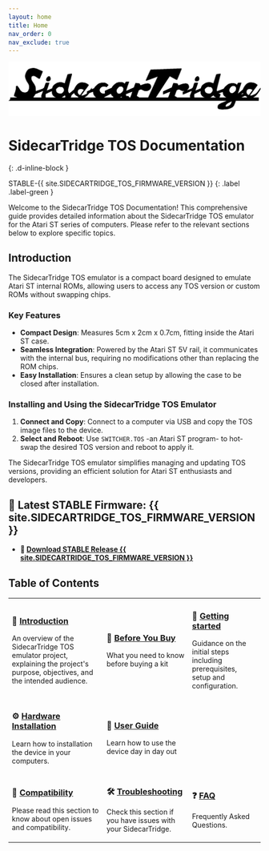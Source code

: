 ```yaml
---
layout: home
title: Home
nav_order: 0
nav_exclude: true
---
```



![SidecarTridge TOS](/assets/images/SIDECARTRIDGE_TEXT_1920x416_BLACK.png)

# SidecarTridge TOS Documentation 
{: .d-inline-block }

STABLE-{{ site.SIDECARTRIDGE_TOS_FIRMWARE_VERSION }}
{: .label .label-green }

Welcome to the SidecarTridge TOS Documentation! This comprehensive guide provides detailed information about the SidecarTridge TOS emulator for the Atari ST series of computers. Please refer to the relevant sections below to explore specific topics.

## Introduction

The SidecarTridge TOS emulator is a compact board designed to emulate Atari ST internal ROMs, allowing users to access any TOS version or custom ROMs without swapping chips.

### Key Features

- **Compact Design**: Measures 5cm x 2cm x 0.7cm, fitting inside the Atari ST case.
- **Seamless Integration**: Powered by the Atari ST 5V rail, it communicates with the internal bus, requiring no modifications other than replacing the ROM chips.
- **Easy Installation**: Ensures a clean setup by allowing the case to be closed after installation.

### Installing and Using the SidecarTridge TOS Emulator

1. **Connect and Copy**: Connect to a computer via USB and copy the TOS image files to the device.
2. **Select and Reboot**: Use `SWITCHER.TOS` -an Atari ST program- to hot-swap the desired TOS version and reboot to apply it.

The SidecarTridge TOS emulator simplifies managing and updating TOS versions, providing an efficient solution for Atari ST enthusiasts and developers.

## 🚀 Latest STABLE Firmware: {{ site.SIDECARTRIDGE_TOS_FIRMWARE_VERSION }}
* **💾 [Download STABLE Release {{ site.SIDECARTRIDGE_TOS_FIRMWARE_VERSION }}](https://sidecartridge.com/downloads)**

## Table of Contents

<table style="border-collapse: collapse; border: 0;">
    <tr>
        <td style="border: none;">
            <h3>📘 <a href="/sidecartridge-tos/introduction/">Introduction</a></h3>
            <p>An overview of the SidecarTridge TOS emulator project, explaining the project's purpose, objectives, and the intended audience.</p>
        </td>
        <td style="border: none;">
            <h3>🚀 <a href="/sidecartridge-tos/before-buy/">Before You Buy</a></h3>
            <p>What you need to know before buying a kit</p>
        </td>
        <td style="border: none;">
            <h3>🚀 <a href="/sidecartridge-tos/getting-started/">Getting started</a></h3>
            <p>Guidance on the initial steps including prerequisites, setup and configuration.</p>
        </td>
    </tr>
    <tr>
        <td style="border: none;">
            <h3>⚙️ <a href="/sidecartridge-tos/hardware-installation/">Hardware Installation</a></h3>
            <p>Learn how to installation the device in your computers.</p>
        </td>
        <td style="border: none;">
            <h3>🤝 <a href="/sidecartridge-tos/user-guide/">User Guide</a></h3>
            <p>Learn how to use the device day in day out</p>
        </td>
        <td style="border: none;">
&nbsp;
        </td>
    </tr>
    <tr>
        <td style="border: none;">
            <h3>🤝 <a href="/sidecartridge-tos/compatibility/">Compatibility</a></h3>
            <p>Please read this section to know about open issues and compatibility.</p>
        </td>
        <td style="border: none;">
            <h3>🛠️ <a href="/sidecartridge-tos/troubleshooting/">Troubleshooting</a></h3>
            <p>Check this section if you have issues with your SidecarTridge.</p>
        </td>
        <td style="border: none;">
            <h3>❓ <a href="/sidecartridge-tos/faq/">FAQ</a></h3>
            <p>Frequently Asked Questions.</p>
        </td>
    </tr>
</table>


